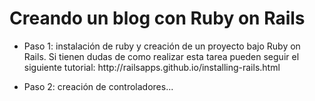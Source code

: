 # Creando un blog con Ruby on Rails


<ul>

<li>
    <p>Paso 1: instalación de ruby y creación de un proyecto bajo Ruby on Rails. Si tienen dudas de como realizar
    esta tarea pueden seguir el siguiente tutorial: http://railsapps.github.io/installing-rails.html</p>
</li>
<li>
    <p>Paso 2: creación de controladores...</p> 
</li>
